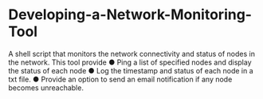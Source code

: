 # Developing-a-Network-Monitoring-Tool
A shell script that monitors the network connectivity and status of nodes in the network. This tool provide ● Ping a list of specified nodes and display the status of each node  ● Log the timestamp and status of each node in a txt file. ● Provide an option to send an email notification if any node becomes unreachable.
